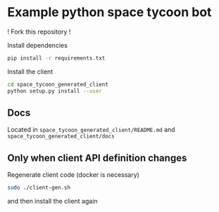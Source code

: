 # Example python space tycoon bot


! Fork this repository !

Install dependencies
```bash
pip install -r requirements.txt
```
 
Install the client
```bash
cd space_tycoon_generated_client
python setup.py install --user
```

## Docs
Located in `space_tycoon_generated_client/README.md` and `space_tycoon_generated_client/docs`

## Only when client API definition changes
Regenerate client code (docker is necessary)
```bash
sudo ./client-gen.sh
```
and then install the client again
